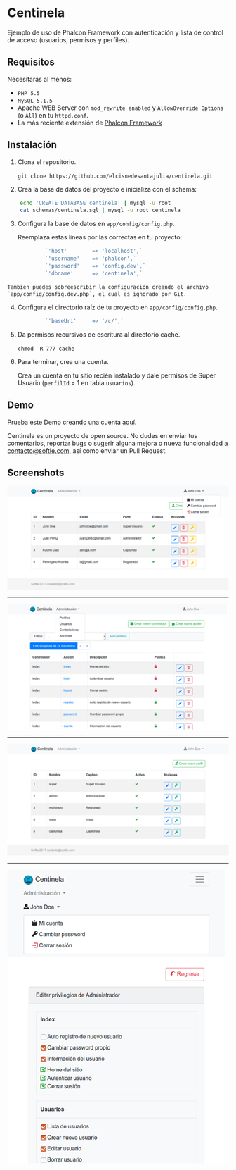 # Centinela
Ejemplo de uso de Phalcon Framework con autenticación y lista de control de acceso (usuarios, permisos y perfiles).

## Requisitos

Necesitarás al menos:

* `PHP 5.5`
* `MySQL 5.1.5`
* Apache WEB Server con `mod_rewrite enabled` y `AllowOverride Options` (o `All`) en tu `httpd.conf`.
* La más reciente extensión de [Phalcon Framework](https://github.com/phalcon/cphalcon)

## Instalación

1. Clona el repositorio.

    `git clone https://github.com/elcisnedesantajulia/centinela.git`

2. Crea la base de datos del proyecto e inicializa con el schema:

```bash
    echo 'CREATE DATABASE centinela' | mysql -u root
    cat schemas/centinela.sql | mysql -u root centinela
```

3. Configura la base de datos en `app/config/config.php`.

    Reemplaza estas líneas por las correctas en tu proyecto:

```php
            `'host'        => 'localhost',`
            `'username'    => 'phalcon',`
            `'password'    => 'config.dev',`
            `'dbname'      => 'centinela',`
```
    También puedes sobreescribir la configuración creando el archivo `app/config/config.dev.php`, el cual es ignorado por Git.

4. Configura el directorio raíz de tu proyecto en `app/config/config.php`.

```php
            `'baseUri'     => '/c/',`
```
5. Da permisos recursivos de escritura al directorio cache.

    `chmod -R 777 cache`

6. Para terminar, crea una cuenta.

    Crea un cuenta en tu sitio recién instalado y dale permisos de Super Usuario (`perfilId` = 1 en tabla `usuarios`).

## Demo

Prueba este Demo creando una cuenta [aquí](https://centinela.softle.com/).

Centinela es un proyecto de open source. No dudes en enviar tus comentarios, reportar bugs o sugerir alguna mejora o nueva funcionalidad a contacto@softle.com, así como enviar un Pull Request. 

## Screenshots

![home 1](/public/img/home1.png)

---

![home 2](/public/img/home2.png)

---

![home 3](/public/img/home3.png)

---

![home 4](/public/img/home4.png)

